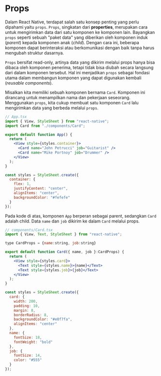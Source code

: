 # Props

Dalam React Native, terdapat salah satu konsep penting yang perlu dipahami yaitu `props`. `Props`, singkatan dari **properties**, merupakan cara untuk mengirimkan data dari satu komponen ke komponen lain. Bayangkan `props` seperti sebuah "paket data" yang diberikan oleh komponen induk (*parent*) kepada komponen anak (*child*). Dengan cara ini, beberapa komponen dapat berinteraksi atau berkomunikasi dengan baik tanpa harus mengubah struktur dasarnya.

`Props` bersifat read-only, artinya data yang dikirim melalui props hanya bisa dibaca oleh komponen penerima, tetapi tidak bisa diubah secara langsung dari dalam komponen tersebut. Hal ini menjadikan `props` sebagai fondasi utama dalam membangun komponen yang dapat digunakan kembali (*reusable components*).

Misalkan kita memiliki sebuah komponen bernama `Card`. Komponen ini dirancang untuk menampilkan nama dan pekerjaan seseorang. Menggunakan `props`, kita cukup membuat satu komponen `Card` lalu mengirimkan data yang berbeda melalui `props`.

```jsx
// App.tsx
import { View, StyleSheet } from "react-native";
import Card from "./components/Card";

export default function App() {
  return (
    <View style={styles.container}>
      <Card name="John Petrucci" job="Guitarist" />
      <Card name="Mike Portnoy" job="Drummer" />
    </View>
  );
}

const styles = StyleSheet.create({
  container: {
    flex: 1,
    justifyContent: "center",
    alignItems: "center",
    backgroundColor: "#fefefe"
  }
});
```

Pada kode di atas, komponen `App` berperan sebagai parent, sedangkan `Card` adalah child. Data `name` dan `job` dikirim ke dalam `Card` melalui props.

```jsx
// components/Card.tsx
import { View, Text, StyleSheet } from "react-native";

type CardProps = {name:string, job:string}

export default function Card({ name, job }:CardProps) {
  return (
    <View style={styles.card}>
      <Text style={styles.name}>{name}</Text>
      <Text style={styles.job}>{job}</Text>
    </View>
  );
}

const styles = StyleSheet.create({
  card: {
    width: 200,
    padding: 10,
    margin: 8,
    borderRadius: 8,
    backgroundColor: "#e0f7fa",
    alignItems: "center"
  },
  name: {
    fontSize: 18,
    fontWeight: "bold"
  },
  job: {
    fontSize: 14,
    color: "#555"
  }
});

```
